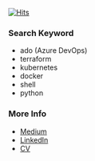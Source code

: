 [![Hits](https://hits.seeyoufarm.com/api/count/incr/badge.svg?url=https%3A%2F%2Fgithub.com%2Fnamhj94&count_bg=%2379C83D&title_bg=%23555555&icon=github.svg&icon_color=%23E7E7E7&title=hits&edge_flat=false)](https://hits.seeyoufarm.com)

### Search Keyword
- ado (Azure DevOps)
- terraform
- kubernetes
- docker
- shell
- python

### More Info
- [Medium](https://medium.com/@hyukjuner)
- [LinkedIn](https://www.linkedin.com/in/hyukjun/)
- [CV](https://hyukjuns.github.io/)
